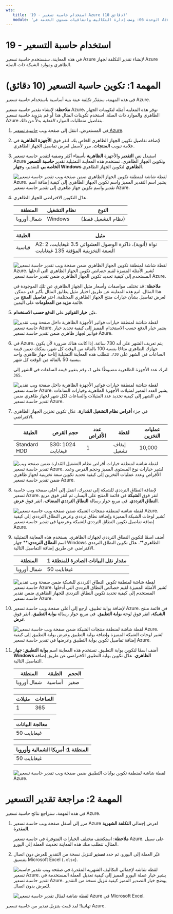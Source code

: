 ```yaml
---
wts:
   title: '19 - استخدام حاسبة تسعير Azure (10 دقائق)'
   module: 'الوحدة 06: وصف إدارة التكاليف واتفاقيات مستوى الخدمة في Azure'
---
```

# 19 - استخدام حاسبة التسعير

في هذه المعاينة، سنستخدم حاسبة تسعير Azure لإنشاء تقدير التكلفة لجهاز Azure الظاهري وموارد الشبكة ذات الصلة.

# المهمة 1: تكوين حاسبة التسعير (10 دقائق)

في هذه المهمة، سنقدّر تكلفة عينة بنية أساسية باستخدام حاسبة تسعير Azure. 

**ملاحظة**: لإنشاء تقدير حاسبة تسعير Azure، توفر هذه المعاينة أمثلة لتكوينات الجهاز الظاهري والموارد ذات الصلة. استخدم تكوينات المثال هذا أو قم بتزويد حاسبة تسعير Azure بتفاصيل متطلبات الموارد *الفعلية* بدلاً من ذلك.

1. في المستعرض، انتقل إلى صفحة ويب [حاسبة تسعير Azure](https://azure.microsoft.com/ar-sa/pricing/calculator/).

2. لإضافة تفاصيل تكوين الجهاز الظاهري الخاص بك، انقر فوق **الأجهزة الظاهرية** في علامة تبويب **المنتجات**. مرر لأسفل لعرض تفاصيل الجهاز الظاهري. 

3. استبدل نص **التقدير** والأجهزة **الظاهرية** بأسماء أكثر وصفية لتقدير حاسبة تسعير Azure وتكوين الجهاز الظاهري. تستخدم هذه المعاينة التمثيلية تقدير **حاسبة التسعير الخاصة بي** للتقدير، و**جهاز Windows الظاهري** لتكوين الجهاز الظاهري.

   ![لقطة شاشة لمنطقة تكوين الجهاز الظاهري ضمن صفحة ويب تقدير حاسبة تسعير Azure. يشير اسم التقدير المميز واسم تكوين الجهاز الظاهري إلى كيفية إضافة اسم تقدير واسم تكوين جهاز ظاهري إلى تقدير حاسبة تسعير Azure.](../images/1901.png)

4. عدّل التكوين الافتراضي للجهاز الظاهري.

    | المنطقة | نظام التشغيل | النوع |
    |------|----------------|----|
    | شمال أوروبا | Windows | (نظام التشغيل فقط) |
    | | |

    | الطبقة | مثيل |
    |----|--------|
    | قياسية | A2: 2 نواة (أنوية)، ذاكرة الوصول العشوائي 3.5 غيغابايت، السعة التخزينية المؤقتة 135 غيغابايت |
    | | |

   ![لقطة شاشة لمنطقة تكوين الجهاز الظاهري ضمن صفحة ويب تقدير حاسبة تسعير Azure. تُشير الأمثلة المميزة لقيم خصائص تكوين الجهاز الظاهري التي أدخلها المستخدم إلى كيفية تحديد تكوين الجهاز الظاهري ضمن تقدير حاسبة تسعير Azure.](../images/1902.png)

    **ملاحظة**: قد تختلف مواصفات وأسعار مثيل الجهاز الظاهري عن تلك الموجودة في هذا المثال. اتبع هذه المعاينة عن طريق اختيار مثيل يطابق المثال بأكبر قدر ممكن. لعرض تفاصيل بشأن خيارات منتج الجهاز الظاهري المختلفة، اختر **تفاصيل المنتج** من قائمة **مزيد من المعلومات** على اليمين.

5. عيّن **خيار الفواتير** على **الدفع حسب الاستخدام**.

   ![لقطة شاشة لمنطقة خيارات فواتير الأجهزة الظاهرية داخل صفحة ويب تقدير حاسبة تسعير Azure. يشير خيار الدفع حسب الاستخدام المميز إلى كيفية تحديد خيار فواتير لجهاز ظاهري ضمن تقدير حاسبة تسعير Azure.](../images/1903.png)

6. في Azure، يتم تعريف الشهر على أنه 730 ساعة. إذا كانت هناك ضرورة لأن يكون جهازك الظاهري متاحًا بنسبة 100 بالمائة من الوقت كل شهر، يمكنك تعيين قيمة الساعات في الشهر على `730`. تتطلب هذه المعاينة التمثيلية إتاحة جهاز ظاهري واحد بنسبة 50 بالمائة من الوقت كل شهر.

    اترك عدد الأجهزة الظاهرية مضبوطًا على `1`، وقم بتغيير قيمة الساعات في الشهر إلى `365`.

   ![لقطة شاشة لمنطقة خيارات فواتير الأجهزة الظاهرية داخل صفحة ويب تقدير حاسبة تسعير Azure. يشير العدد المميز لمثيلات الأجهزة الظاهرية وخيارات الساعات في الشهر إلى كيفية تحديد عدد المثيلات والساعات لكل شهر لجهاز ظاهري ضمن تقدير حاسبة تسعير Azure.](../images/1904.png)

7. في جزء **أقراص نظام التشغيل المُدارة**، عدّل تكوين تخزين الجهاز الظاهري الافتراضي.

    | الطبقة | حجم القرص | عدد الأقراص | لقطة | عمليات التخزين |
    | ---- | --------- | --------------- | -------- | -------------------- |
    | Standard HDD | S30: 1024 غيغابايت | 1 | إيقاف تشغيل | 10,000 |

   ![لقطة شاشة لمنطقة خيارات أقراص نظام التشغيل المُدارة ضمن صفحة ويب تقدير حاسبة تسعير Azure. تُشير خيارات نوع المستوى المميز وحجم القرص وعدد الأقراص وعدد عمليات التخزين إلى كيفية تحديد تكوين سعة تخزينية لجهاز ظاهري ضمن تقدير حاسبة تسعير Azure.](../images/1905.png)

8. لإضافة النطاق الترددي للشبكة إلى تقديرك، انتقل إلى أعلى صفحة ويب حاسبة تسعير Azure. انقر فوق **الشبكة** في قائمة المنتج على اليسار، ثم انقر فوق مربع **النطاق الترددي**. في مربع حوار رسالة **النطاق الترددي المضاف**، انقر فوق **عرض**.

   ![لقطة شاشة لمنطقة منتجات الشبكة ضمن صفحة ويب حاسبة تسعير Azure. تُشير لوحات الشبكة المميزة وإضافة نطاق ترددي وعرض النطاق الترددي إلى كيفية إضافة تفاصيل تكوين النطاق الترددي للشبكة وعرضها في تقدير حاسبة تسعير Azure.](../images/1906.png)

9. أضف اسمًا لتكوين النطاق الترددي لجهازك الظاهري. بستخدم هذه المعاينة التمثيلية اسم **النطاق الترددي**:** جهاز Windows الظاهري**. عدّل تكوين النطاق الترددي الافتراضي عن طريق إضافة التفاصيل التالية.

    | المنطقة | مقدار نقل البيانات الصادرة للمنطقة 1 |
    | ------ | -------------------------------------- |
    | شمال أوروبا | 50 غيغابايت |

   ![لقطة شاشة لمنطقة تكوين النطاق الترددي للشبكة ضمن صفحة ويب تقدير حاسبة تسعير Azure. تُشير الأمثلة المميزة لقيم خصائص النطاق الترددي التي أدخلها المستخدم إلى كيفية تحديد تكوين النطاق الترددي للجهاز الظاهري ضمن تقدير حاسبة تسعير Azure.](../images/1907.png)

10. لإضافة بوابة تطبيق، ارجع إلى أعلى صفحة ويب حاسبة تسعير Azure. في قائمة منتج **الشبكة**، انقر فوق لوحة **بوابة التطبيق**. في مربع حوار رسالة **بوابة التطبيق**، انقر فوق **عرض**.

    ![لقطة شاشة لمنطقة منتجات الشبكة ضمن صفحة ويب حاسبة تسعير Azure. تُشير لوحات الشبكة المميزة وإضافة بوابة التطبيق وعرض بوابة التطبيق إلى كيفية إضافة تفاصيل تكوين بوابة التطبيق وعرضها في تقدير حاسبة تسعير Azure.](../images/1908.png)

11. أضف اسمًا لتكوين بوابة التطبيق. تستخدم هذه المعاينة اسم **بوابة التطبيق: جهاز Windows الظاهري**. عدّل تكوين بوابة التطبيق الافتراضي عن طريق إضافة التفاصيل التالية.

    | المنطقة | الطبقة | الحجم |
    | ------ | ---- | ---- |
    | شمال أوروبا | أساسية | صغير |
    | | |

    | مثيلات | الساعات |
    | ------- | ------- |
    | 1 | 365 |
    | | |

    | معالجة البيانات |
    | -------------- |
    | 50 غيغابايت |
    | | |

    | المنطقة 1: أمريكا الشمالية وأوروبا |
    | ----------------------------- |
    | 50 غيغابايت |
    | | |

    ![لقطة شاشة لمنطقة تكوين بوابات التطبيق ضمن صفحة ويب تقدير حاسبة تسعير Azure.](../images/1909.png)


# المهمة 2: مراجعة تقدير التسعير

في هذه المهمة، سنراجع نتائج حاسبة تسعير Azure. 

1. مرر إلى أسفل صفحة ويب حاسبة تسعير Azure لعرض إجمالي **التكلفة الشهرية المقدرة**.

    **ملاحظة**: استكشف مختلف الخيارات المتوفرة في حاسبة تسعير Azure. على سبيل المثال، تتطلب منك هذه المعاينة تحديث العملة إلى اليورو.

2. غيّر العملة إلى اليورو، ثم حدد **تصدير** لتنزيل نسخة من التقدير للعرض دون اتصال بتنسيق Microsoft Excel (`.xlsx`).

    ![لقطة شاشة لإجمالي التكاليف الشهرية المقدرة في صفحة ويب تقدير حاسبة تسعير Azure. يشير خيار عملة اليورو المميز إلى كيفية تعديل العملة المستخدمة في تقدير حاسبة تسعير Azure. يوضح خيار التصدير المميز كيفية تنزيل نسخة من التقدير للعرض بدون اتصال.](../images/1910.png)

    ![لقطة شاشة لمثال تقدير حاسبة تسعير Azure في Microsoft Excel.](../images/1911.png)

تهانينا! لقد قمت بتنزيل تقدير من حاسبة تسعير Azure.
